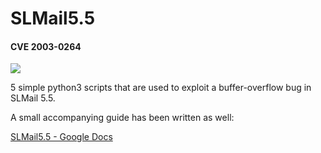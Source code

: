 # SLMail5.5

#### CVE 2003-0264

![](https://i.imgur.com/zPaT7P6.png)

5 simple python3 scripts that are used to exploit a buffer-overflow bug in SLMail 5.5.

A small accompanying guide has been written as well:

[SLMail5.5 - Google Docs](https://docs.google.com/document/d/1mujzcjSh4KYvzAtFBEF0IVynjbPq8-oPHoOn_7QaSqc/edit?usp=sharing)


